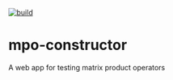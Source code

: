 [![build](https://github.com/pulkin/mpo-constructor/actions/workflows/main.yml/badge.svg)](https://github.com/pulkin/mpo-constructor/actions)

# mpo-constructor

A web app for testing matrix product operators

